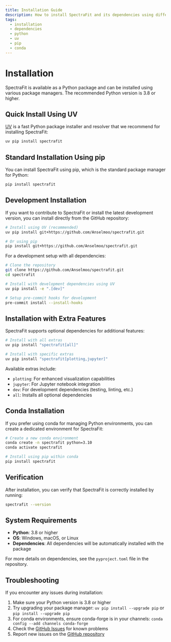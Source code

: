 ```yaml
---
title: Installation Guide
description: How to install SpectraFit and its dependencies using different methods
tags:
  - installation
  - dependencies
  - python
  - uv
  - pip
  - conda
---
```


# Installation

SpectraFit is available as a Python package and can be installed using various package managers. The recommended Python version is 3.8 or higher.

## Quick Install Using UV

[UV](https://github.com/astral-sh/uv) is a fast Python package installer and resolver that we recommend for installing SpectraFit:

```bash
uv pip install spectrafit
```

## Standard Installation Using pip

You can install SpectraFit using pip, which is the standard package manager for Python:

```bash
pip install spectrafit
```

## Development Installation

If you want to contribute to SpectraFit or install the latest development version, you can install directly from the GitHub repository:

```bash
# Install using UV (recommended)
uv pip install git+https://github.com/Anselmoo/spectrafit.git

# Or using pip
pip install git+https://github.com/Anselmoo/spectrafit.git
```

For a development setup with all dependencies:

```bash
# Clone the repository
git clone https://github.com/Anselmoo/spectrafit.git
cd spectrafit

# Install with development dependencies using UV
uv pip install -e ".[dev]"

# Setup pre-commit hooks for development
pre-commit install --install-hooks
```

## Installation with Extra Features

SpectraFit supports optional dependencies for additional features:

```bash
# Install with all extras
uv pip install "spectrafit[all]"

# Install with specific extras
uv pip install "spectrafit[plotting,jupyter]"
```

Available extras include:

- `plotting`: For enhanced visualization capabilities
- `jupyter`: For Jupyter notebook integration
- `dev`: For development dependencies (testing, linting, etc.)
- `all`: Installs all optional dependencies

## Conda Installation

If you prefer using conda for managing Python environments, you can create a dedicated environment for SpectraFit:

```bash
# Create a new conda environment
conda create -n spectrafit python=3.10
conda activate spectrafit

# Install using pip within conda
pip install spectrafit
```

## Verification

After installation, you can verify that SpectraFit is correctly installed by running:

```bash
spectrafit --version
```

## System Requirements

- **Python**: 3.8 or higher
- **OS**: Windows, macOS, or Linux
- **Dependencies**: All dependencies will be automatically installed with the package

For more details on dependencies, see the `pyproject.toml` file in the repository.

## Troubleshooting

If you encounter any issues during installation:

1. Make sure your Python version is 3.8 or higher
2. Try upgrading your package manager: `uv pip install --upgrade pip` or `pip install --upgrade pip`
3. For conda environments, ensure conda-forge is in your channels: `conda config --add channels conda-forge`
4. Check the [GitHub Issues](https://github.com/Anselmoo/spectrafit/issues) for known problems
5. Report new issues on the [GitHub repository](https://github.com/Anselmoo/spectrafit/issues)
